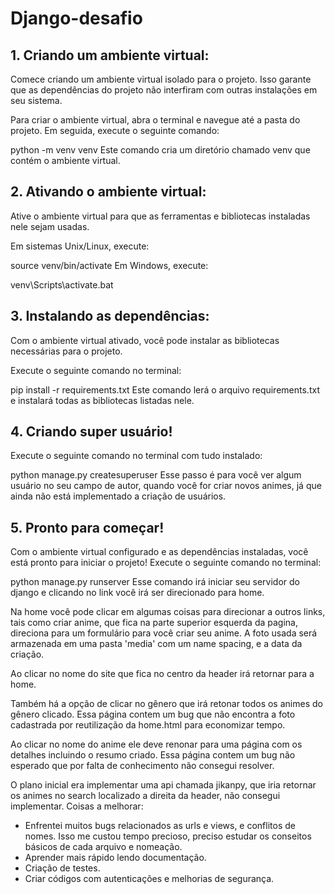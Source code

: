 
# Django-desafio
## 1. Criando um ambiente virtual:

Comece criando um ambiente virtual isolado para o projeto. Isso garante que as dependências do projeto não interfiram com outras instalações em seu sistema.

Para criar o ambiente virtual, abra o terminal e navegue até a pasta do projeto. Em seguida, execute o seguinte comando:

python -m venv venv
Este comando cria um diretório chamado venv que contém o ambiente virtual.

## 2. Ativando o ambiente virtual:

Ative o ambiente virtual para que as ferramentas e bibliotecas instaladas nele sejam usadas.

Em sistemas Unix/Linux, execute:

source venv/bin/activate
Em Windows, execute:

venv\Scripts\activate.bat
## 3. Instalando as dependências:

Com o ambiente virtual ativado, você pode instalar as bibliotecas necessárias para o projeto.

Execute o seguinte comando no terminal:

pip install -r requirements.txt
Este comando lerá o arquivo requirements.txt e instalará todas as bibliotecas listadas nele.

## 4. Criando super usuário!

Execute o seguinte comando no terminal com tudo instalado:

python manage.py createsuperuser
Esse passo é para você ver algum usuário no seu campo de autor, quando você for criar novos animes,
já que ainda não está implementado a criação de usuários.
## 5. Pronto para começar!

Com o ambiente virtual configurado e as dependências instaladas, você está pronto para iniciar o projeto!
Execute o seguinte comando no terminal:

python manage.py runserver
Esse comando irá iniciar seu servidor do django e clicando no link você irá ser direcionado para home.

Na home você pode clicar em algumas coisas para direcionar a outros links, tais como criar anime, 
que fica na parte superior esquerda da pagina, direciona para um formulário para você criar seu anime.
A foto usada será armazenada em uma pasta 'media' com um name spacing, e a data da criação.

Ao clicar no nome do site que fica no centro da header irá retornar para a home.

Também há a opção de clicar no gênero que irá retonar todos os animes do gênero clicado.
Essa página contem um bug que não encontra a foto cadastrada por reutilização da home.html para economizar tempo.

Ao clicar no nome do anime ele deve renonar para uma página com os detalhes incluindo o resumo criado.
Essa página contem um bug não esperado que por falta de conhecimento não consegui resolver.

O plano inicial era implementar uma api chamada jikanpy, que iria retornar os animes no search localizado a direita da header,
não consegui implementar.
Coisas a melhorar:
  * Enfrentei muitos bugs relacionados as urls e views, e conflitos de nomes. Isso me custou tempo precioso, preciso estudar os conseitos básicos de cada arquivo e nomeação.
  * Aprender mais rápido lendo documentação.
  * Criação de testes.
  * Criar códigos com autenticações e melhorias de segurança.
 



